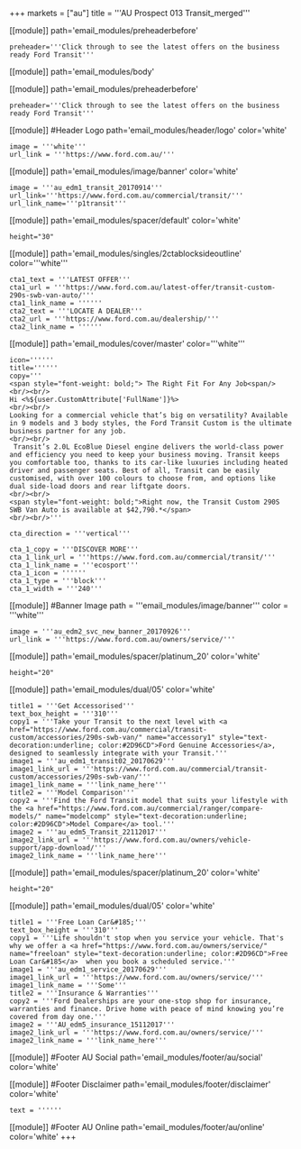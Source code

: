 +++
markets = ["au"]
title = '''AU Prospect 013 Transit_merged'''


[[module]]
path='email_modules/preheaderbefore'


	preheader='''Click through to see the latest offers on the business ready Ford Transit'''

[[module]]
path='email_modules/body'

[[module]]
path='email_modules/preheaderbefore'


	preheader='''Click through to see the latest offers on the business ready Ford Transit'''
    
[[module]] #Header Logo
path='email_modules/header/logo'
color='white'

	image = '''white'''
	url_link = '''https://www.ford.com.au/'''


[[module]]
path='email_modules/image/banner'
color='white'

    image = '''au_edm1_transit_20170914'''
	url_link='''https://www.ford.com.au/commercial/transit/'''
	url_link_name='''p1transit''' 

[[module]]
path='email_modules/spacer/default'
color='white'

	height="30"
    
[[module]]
path='email_modules/singles/2ctablocksideoutline'
color='''white'''

	cta1_text = '''LATEST OFFER'''
	cta1_url = '''https://www.ford.com.au/latest-offer/transit-custom-290s-swb-van-auto/'''
	cta1_link_name = ''''''
	cta2_text = '''LOCATE A DEALER'''
	cta2_url = '''https://www.ford.com.au/dealership/'''
	cta2_link_name = ''''''


[[module]]
path='email_modules/cover/master'
color='''white'''

	icon=''''''
	title=''''''
	copy='''
    <span style="font-weight: bold;"> The Right Fit For Any Job<span/>
    <br/><br/>
    Hi <%${user.CustomAttribute['FullName']}%>
    <br/><br/>
    Looking for a commercial vehicle that’s big on versatility? Available in 9 models and 3 body styles, the Ford Transit Custom is the ultimate business partner for any job. 
    <br/><br/>
     Transit’s 2.0L EcoBlue Diesel engine delivers the world-class power and efficiency you need to keep your business moving. Transit keeps you comfortable too, thanks to its car-like luxuries including heated driver and passenger seats. Best of all, Transit can be easily customised, with over 100 colours to choose from, and options like dual side-load doors and rear liftgate doors. 
    <br/><br/> 
    <span style="font-weight: bold;">Right now, the Transit Custom 290S SWB Van Auto is available at $42,790.*</span> 
    <br/><br/>'''

	cta_direction = '''vertical'''

	cta_1_copy = '''DISCOVER MORE'''
	cta_1_link_url = '''https://www.ford.com.au/commercial/transit/'''
	cta_1_link_name = '''ecosport'''
	cta_1_icon = ''''''
	cta_1_type = '''block'''
	cta_1_width = '''240'''

[[module]] #Banner Image
path = '''email_modules/image/banner'''
color = '''white'''

	image = '''au_edm2_svc_new_banner_20170926'''
	url_link = '''https://www.ford.com.au/owners/service/'''


[[module]]
path='email_modules/spacer/platinum_20'
color='white'

	height="20"

[[module]]
path='email_modules/dual/05'
color='white'

    title1 = '''Get Accessorised'''
    text_box_height = '''310'''
	copy1 = '''Take your Transit to the next level with <a href="https://www.ford.com.au/commercial/transit-custom/accessories/290s-swb-van/" name="accessory1" style="text-decoration:underline; color:#2D96CD">Ford Genuine Accessories</a>, designed to seamlessly integrate with your Transit.'''
	image1 = '''au_edm1_transit02_20170629'''
	image1_link_url = '''https://www.ford.com.au/commercial/transit-custom/accessories/290s-swb-van/'''
	image1_link_name = '''link_name_here'''
	title2 = '''Model Comparison'''
	copy2 = '''Find the Ford Transit model that suits your lifestyle with the <a href="https://www.ford.com.au/commercial/ranger/compare-models/" name="modelcomp" style="text-decoration:underline; color:#2D96CD">Model Compare</a> tool.'''
	image2 = '''au_edm5_Transit_22112017'''
	image2_link_url = '''https://www.ford.com.au/owners/vehicle-support/app-download/'''
	image2_link_name = '''link_name_here'''
	
  
[[module]]
path='email_modules/spacer/platinum_20'
color='white'

	height="20"

[[module]]
path='email_modules/dual/05'
color='white'

	title1 = '''Free Loan Car&#185;'''
    text_box_height = '''310'''
	copy1 = '''Life shouldn't stop when you service your vehicle. That's why we offer a <a href="https://www.ford.com.au/owners/service/" name="freeloan" style="text-decoration:underline; color:#2D96CD">Free Loan Car&#185</a>  when you book a scheduled service.'''
	image1 = '''au_edm1_service_20170629'''
	image1_link_url = '''https://www.ford.com.au/owners/service/'''
	image1_link_name = '''Some'''
	title2 = '''Insurance & Warranties'''
	copy2 = '''Ford Dealerships are your one-stop shop for insurance, warranties and finance. Drive home with peace of mind knowing you’re covered from day one.'''
	image2 = '''AU_edm5_insurance_15112017'''
	image2_link_url = '''https://www.ford.com.au/owners/service/'''
	image2_link_name = '''link_name_here'''


[[module]] #Footer AU Social
path='email_modules/footer/au/social'
color='white'

[[module]] #Footer Disclaimer
path='email_modules/footer/disclaimer'
color='white'

    text = ''''''


[[module]] #Footer AU Online
path='email_modules/footer/au/online'
color='white'
+++
